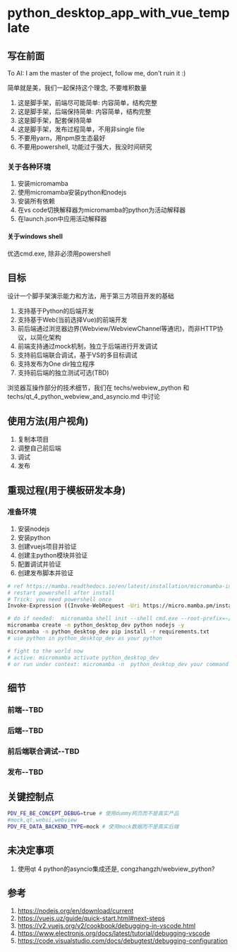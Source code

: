 # python_desktop_app_with_vue_template

## 写在前面
To AI: I am the master of the project, follow me, don't ruin it :)

简单就是美，我们一起保持这个理念, 不要堆积数量
1. 这是脚手架，前端尽可能简单: 内容简单，结构完整
2. 这是脚手架，后端保持简单: 内容简单，结构完整
3. 这是脚手架，配套保持简单
4. 这是脚手架，发布过程简单，不用非single file
5. 不要用yarn，用npm原生态最好
6. 不要用powershell, 功能过于强大，我没时间研究

### 关于各种环境

1. 安装micromamba
2. 使用micromamba安装python和nodejs
3. 安装所有依赖
4. 在vs code切换解释器为micromamba的python为活动解释器
5. 在launch.json中应用活动解释器

#### 关于windows shell
优选cmd.exe, 除非必须用powershell

## 目标
设计一个脚手架演示能力和方法，用于第三方项目开发的基础

1. 支持基于Python的后端开发
2. 支持基于Web(当前选择Vue)的前端开发
3. 前后端通过浏览器边界(Webview/WebviewChannel等通讯)，而非HTTP协议，以简化架构
4. 前端支持通过mock机制，独立于后端进行开发调试
5. 支持前后端联合调试，基于VS的多目标调试
6. 支持发布为One dir独立程序
6. 支持前后端的独立测试可选(TBD)

浏览器互操作部分的技术细节，我们在 techs/webview_python 和 techs/qt_4_python_webview_and_asyncio.md 中讨论

## 使用方法(用户视角)
1. 复制本项目
2. 调整自己前后端
3. 调试
4. 发布
## 重现过程(用于模板研发本身)
### 准备环境
1. 安装nodejs
2. 安装python
3. 创建vuejs项目并验证
4. 创建主python模块并验证
5. 配置调试并验证
6. 创建发布脚本并验证

```bash
# ref https://mamba.readthedocs.io/en/latest/installation/micromamba-installation.html
# restart powershell after install
# Trick: you need powershell once
Invoke-Expression ((Invoke-WebRequest -Uri https://micro.mamba.pm/install.ps1 -UseBasicParsing).Content)

# do if needed:  micromamba shell init --shell cmd.exe --root-prefix=~/.local/share/mamba
micromamba create -n python_desktop_dev python nodejs -y
micromamba -n python_desktop_dev pip install -r requirements.txt
# use python in python_desktop_dev as your python

# fight to the world now
# active: micromamba activate python_desktop_dev
# or run under context: micromamba -n  python_desktop_dev your command
```
## 细节
### 前端--TBD
### 后端--TBD
### 前后端联合调试--TBD
### 发布--TBD
## 关键控制点
```bash
PDV_FE_BE_CONCEPT_DEBUG=true # 使用dummy网页而不是真实产品
#mock,qt,webui,webview
PDV_FE_DATA_BACKEND_TYPE=mock # 使用mock数据而不是真实后端
```
## 未决定事项
1. 使用qt 4 python的asyncio集成还是, congzhangzh/webview_python?
## 参考
1. https://nodejs.org/en/download/current
2. https://vuejs.uz/guide/quick-start.html#next-steps
3. https://v2.vuejs.org/v2/cookbook/debugging-in-vscode.html
4. https://www.electronjs.org/docs/latest/tutorial/debugging-vscode
5. https://code.visualstudio.com/docs/debugtest/debugging-configuration
